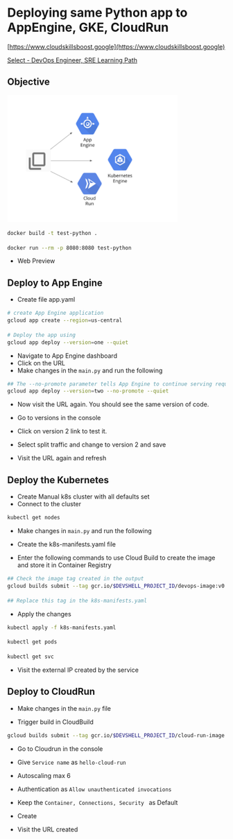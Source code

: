 # Deploying same Python app to AppEngine, GKE, CloudRun

[https://www.cloudskillsboost.google](https://www.cloudskillsboost.google)

[Select - DevOps Engineer, SRE Learning Path](https://www.cloudskillsboost.google/paths)

## Objective

![img.png](.images/arch-objective.png)

```bash
docker build -t test-python .

docker run --rm -p 8080:8080 test-python
```

- Web Preview

## Deploy to App Engine

- Create file app.yaml

```bash
# create App Engine application 
gcloud app create --region=us-central

# Deploy the app using
gcloud app deploy --version=one --quiet
```

- Navigate to App Engine dashboard
- Click on the URL
- Make changes in the `main.py` and run the following

```bash
## The --no-promote parameter tells App Engine to continue serving requests with the old version
gcloud app deploy --version=two --no-promote --quiet
```

- Now visit the URL again. You should see the same version of code.
- Go to versions in the console 
- Click on version 2 link to test it.

- Select split traffic and change to version 2 and save
- Visit the URL again and refresh

## Deploy the Kubernetes

- Create Manual k8s cluster with all defaults set
- Connect to the cluster

```bash
kubectl get nodes
```

- Make changes in `main.py` and run the following

- Create the k8s-manifests.yaml file

- Enter the following commands to use Cloud Build to create the image and store it in Container Registry
```bash
## Check the image tag created in the output
gcloud builds submit --tag gcr.io/$DEVSHELL_PROJECT_ID/devops-image:v0.2 .

## Replace this tag in the k8s-manifests.yaml
```

- Apply the changes

```bash
kubectl apply -f k8s-manifests.yaml

kubectl get pods

kubectl get svc
```

- Visit the external IP created by the service

## Deploy to CloudRun

- Make changes in the `main.py` file

- Trigger build in CloudBuild

```bash
gcloud builds submit --tag gcr.io/$DEVSHELL_PROJECT_ID/cloud-run-image:v0.1 .
```

- Go to Cloudrun in the console

- Give `Service name` as `hello-cloud-run` 
- Autoscaling max 6
- Authentication as `Allow unauthenticated invocations`
- Keep the `Container, Connections, Security ` as Default
- Create
- Visit the URL created




